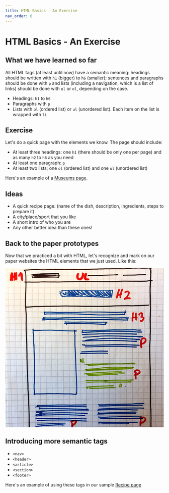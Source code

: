 ```yaml
---
title: HTML Basics - An Exercise
nav_order: 6
---
```


# HTML Basics  - An Exercise

## What we have learned so far

All HTML tags (at least until now) have a semantic meaning: headings should be written with `h1` (bigger) to `h6`
(smaller); sentences and paragraphs should be done with `p` and lists (including a navigation, which is a list of links)
should be done with `ul` or `ol`, depending on the case.

- Headings: `h1` to `h6`
- Paragraphs with `p`
- Lists with `ol` (ordered list) or `ul` (unordered list). Each item on the list is wrapped with `li`

## Exercise

Let's do a quick page with the elements we know. The page should include:

- At least three headings: one `h1` (there should be only one per page) and as many `h2` to `h6` as you need
- At least one paragraph: `p`
- At least two lists; one `ol` (ordered list) and one `ul` (unordered list)

Here's an example of a [Museums page](./museums.html).

## Ideas

- A quick recipe page: (name of the dish, description, ingredients, steps to prepare it)
- A city/place/sport that you like
- A short intro of who you are
- Any other better idea than these ones!

## Back to the paper prototypes

Now that we practiced a bit with HTML, let's recognize and mark on our paper websites the HTML elements that we just
used. Like this:

![Paper prototype](prototype.jpg)

## Introducing more semantic tags

- `<nav>`
- `<header>`
- `<article>`
- `<section>`
- `<footer>`

Here's an example of using these tags in our sample [Recipe page](./lesson6/recipe-site.html)